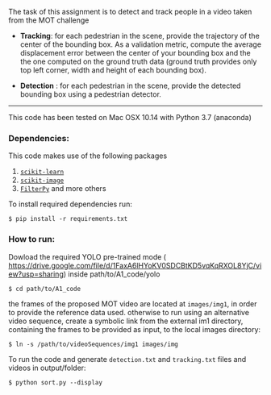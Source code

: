 The task of this assignment is to detect and track people in a video taken from the MOT challenge

- **Tracking**: for each pedestrian in the scene, provide the trajectory of the center of the bounding box. As a validation metric, compute the average displacement error between the center of your bounding box and the the one computed on the ground truth data (ground truth provides only top left corner, width and height of each bounding box).

- **Detection** : for each pedestrian in the scene, provide the detected bounding box using a pedestrian detector.

- - - - 

This code has been tested on Mac OSX 10.14 with Python 3.7 (anaconda)

### Dependencies:

This code makes use of the following packages
1.  [`scikit-learn`](http://scikit-learn.org/stable/)
2.  [`scikit-image`](http://scikit-image.org/download)
3.   [`FilterPy`](https://github.com/rlabbe/filterpy)
and more others

To install required dependencies run:

```
$ pip install -r requirements.txt
```

### How to run:
Dowload the required YOLO pre-trained mode ( https://drive.google.com/file/d/1FaxA6lHYoKV0SDCBtKD5vqKqRXOL8YjC/view?usp=sharing) inside path/to/A1_code/yolo 

```
$ cd path/to/A1_code
```

the frames of the proposed MOT video are located at ```images/img1```, in order to provide the reference data used.
otherwise to run using an alternative video sequence, create a symbolic link from the external im1 directory, containing the frames to be provided as input, to the local images directory:
```
$ ln -s /path/to/videoSequences/img1 images/img
```

To run the code and generate ```detection.txt``` and ```tracking.txt``` files and videos in output/folder:

```
$ python sort.py --display
```

